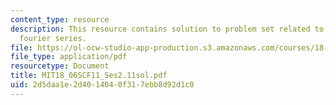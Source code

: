 ```yaml
---
content_type: resource
description: This resource contains solution to problem set related to markov matrices;
  fourier series.
file: https://ol-ocw-studio-app-production.s3.amazonaws.com/courses/18-06sc-linear-algebra-fall-2011/2d5daa1e2d4014040f317ebb8d92d1c0_MIT18_06SCF11_Ses2.11sol.pdf
file_type: application/pdf
resourcetype: Document
title: MIT18_06SCF11_Ses2.11sol.pdf
uid: 2d5daa1e-2d40-1404-0f31-7ebb8d92d1c0
---
```

